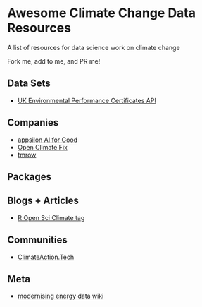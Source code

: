 # Awesome Climate Change Data Resources
A list of resources for data science work on climate change

Fork me, add to me, and PR me!

## Data Sets

* [UK Environmental Performance Certificates API](https://epc.opendatacommunities.org/docs/api)

## Companies

* [appsilon AI for Good](https://appsilon.com/ai-for-good/)
* [Open Climate Fix](https://openclimatefix.org/)
* [tmrow](https://www.tmrow.com/mission)

## Packages

## Blogs + Articles

* [R Open Sci Climate tag](https://ropensci.org/tags/climate/)

## Communities

* [ClimateAction.Tech](https://climateaction.tech/)

## Meta

* [modernising energy data wiki](https://modernisingenergydata.atlassian.net/wiki/spaces/MED/overview)

